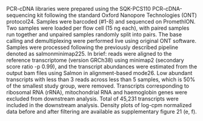 PCR-cDNA libraries were prepared using the SQK-PCS110 PCR-cDNA-sequencing kit following the standard Oxford Nanopore Technologies (ONT) protocol24. Samples were barcoded (#1-8) and sequenced on PromethION. Two samples were loaded per flow cell (15 ng each), with paired samples run together and unpaired samples randomly split into pairs. The base calling and demultiplexing were performed live using original ONT software. Samples were processed following the previously described pipeline denoted as salmonminimap225. In brief: reads were aligned to the reference transcriptome (version GRCh38) using minimap2 (secondary score ratio -p 0.99), and the transcript abundances were estimated from the output bam files using Salmon in alignment-based mode26. Low abundant transcripts with less than 3 reads across less than 5 samples, which is 50% of the smallest study group, were removed. Transcripts corresponding to ribosomal RNA (rRNA), mitochondrial RNA and haemoglobin genes were excluded from downstream analysis. Total of 45,231 transcripts were included in the downstream analysis. Density plots of log-cpm normalized data before and after filtering are available as supplementary figure 21 (e, f).
